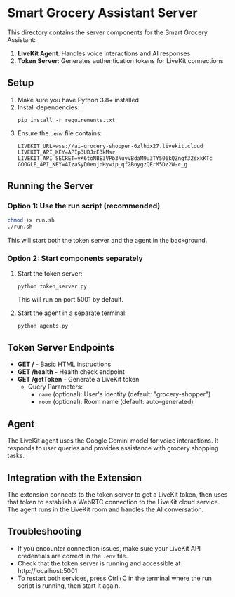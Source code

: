 # Smart Grocery Assistant Server

This directory contains the server components for the Smart Grocery Assistant:

1. **LiveKit Agent**: Handles voice interactions and AI responses
2. **Token Server**: Generates authentication tokens for LiveKit connections

## Setup

1. Make sure you have Python 3.8+ installed
2. Install dependencies:
   ```
   pip install -r requirements.txt
   ```
3. Ensure the `.env` file contains:
   ```
   LIVEKIT_URL=wss://ai-grocery-shopper-6zlhdx27.livekit.cloud
   LIVEKIT_API_KEY=APIp3UBJzE3kMsr
   LIVEKIT_API_SECRET=vK6toNBE3VPb3NuvVBdaM9u3TY506kQZngf32sxkKTc
   GOOGLE_API_KEY=AIzaSyD0enjnHywip_qf2BoygzQErM5Dz2W-c_g
   ```

## Running the Server

### Option 1: Use the run script (recommended)

```bash
chmod +x run.sh
./run.sh
```

This will start both the token server and the agent in the background.

### Option 2: Start components separately

1. Start the token server:
   ```
   python token_server.py
   ```
   This will run on port 5001 by default.

2. Start the agent in a separate terminal:
   ```
   python agents.py
   ```

## Token Server Endpoints

- **GET /** - Basic HTML instructions
- **GET /health** - Health check endpoint
- **GET /getToken** - Generate a LiveKit token
  - Query Parameters:
    - `name` (optional): User's identity (default: "grocery-shopper")
    - `room` (optional): Room name (default: auto-generated)

## Agent

The LiveKit agent uses the Google Gemini model for voice interactions. It responds to user queries and provides assistance with grocery shopping tasks.

## Integration with the Extension

The extension connects to the token server to get a LiveKit token, then uses that token to establish a WebRTC connection to the LiveKit cloud service. The agent runs in the LiveKit room and handles the AI conversation.

## Troubleshooting

- If you encounter connection issues, make sure your LiveKit API credentials are correct in the `.env` file.
- Check that the token server is running and accessible at http://localhost:5001
- To restart both services, press Ctrl+C in the terminal where the run script is running, then start it again. 